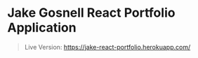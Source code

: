 # Jake Gosnell React Portfolio Application

> Live Version: https://jake-react-portfolio.herokuapp.com/
